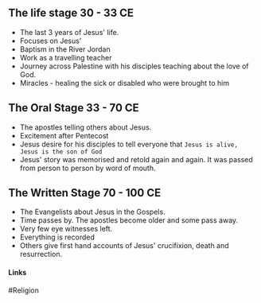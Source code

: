 ## The life stage 30 - 33 CE

- The last 3 years of Jesus' life.
- Focuses on Jesus'
- Baptism in the River Jordan
- Work as a travelling teacher
- Journey across Palestine with his disciples teaching about the love of God.
- Miracles - healing the sick or disabled who were brought to him

## The Oral Stage 33 - 70 CE

- The apostles telling others about Jesus.
- Excitement after Pentecost
- Jesus desire for his disciples to tell everyone that `Jesus is alive, Jesus is the son of God`
- Jesus' story was memorised and retold again and again. It was passed from person to person by word of mouth.

## The Written Stage 70 - 100 CE

- The Evangelists about Jesus in the Gospels.
- Time passes by. The apostles become older and some pass away.
- Very few eye witnesses left.
- Everything is recorded
- Others give first hand accounts of Jesus' crucifixion, death and resurrection.

#### Links
#Religion 